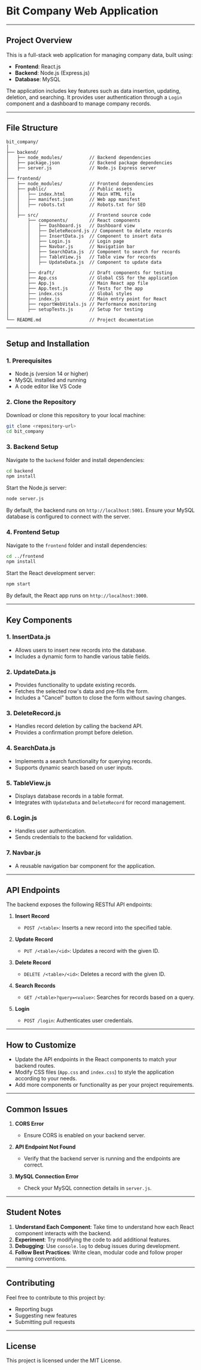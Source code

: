 # **Bit Company Web Application**

---

## **Project Overview**
This is a full-stack web application for managing company data, built using:
- **Frontend**: React.js
- **Backend**: Node.js (Express.js)
- **Database**: MySQL

The application includes key features such as data insertion, updating, deletion, and searching. It provides user authentication through a `Login` component and a dashboard to manage company records.

---

## **File Structure**

```
bit_company/
│
├── backend/
│   ├── node_modules/          // Backend dependencies
│   ├── package.json           // Backend package dependencies
│   ├── server.js              // Node.js Express server
│
├── frontend/
│   ├── node_modules/          // Frontend dependencies
│   ├── public/                // Public assets
│   │   ├── index.html         // Main HTML file
│   │   ├── manifest.json      // Web app manifest
│   │   ├── robots.txt         // Robots.txt for SEO
│   │
│   ├── src/                   // Frontend source code
│       ├── components/        // React components
│       │   ├── Dashboard.js   // Dashboard view
│       │   ├── DeleteRecord.js // Component to delete records
│       │   ├── InsertData.js  // Component to insert data
│       │   ├── Login.js       // Login page
│       │   ├── Navbar.js      // Navigation bar
│       │   ├── SearchData.js  // Component to search for records
│       │   ├── TableView.js   // Table view for records
│       │   ├── UpdateData.js  // Component to update data
│       │
│       ├── draft/             // Draft components for testing
│       ├── App.css            // Global CSS for the application
│       ├── App.js             // Main React app file
│       ├── App.test.js        // Tests for the app
│       ├── index.css          // Global styles
│       ├── index.js           // Main entry point for React
│       ├── reportWebVitals.js // Performance monitoring
│       ├── setupTests.js      // Setup for testing
│
└── README.md                  // Project documentation
```

---

## **Setup and Installation**

### **1. Prerequisites**
- Node.js (version 14 or higher)
- MySQL installed and running
- A code editor like VS Code

### **2. Clone the Repository**
Download or clone this repository to your local machine:
```bash
git clone <repository-url>
cd bit_company
```

### **3. Backend Setup**
Navigate to the `backend` folder and install dependencies:
```bash
cd backend
npm install
```

Start the Node.js server:
```bash
node server.js
```

By default, the backend runs on `http://localhost:5001`. Ensure your MySQL database is configured to connect with the server.

### **4. Frontend Setup**
Navigate to the `frontend` folder and install dependencies:
```bash
cd ../frontend
npm install
```

Start the React development server:
```bash
npm start
```

By default, the React app runs on `http://localhost:3000`.

---

## **Key Components**

### **1. InsertData.js**
- Allows users to insert new records into the database.
- Includes a dynamic form to handle various table fields.

### **2. UpdateData.js**
- Provides functionality to update existing records.
- Fetches the selected row's data and pre-fills the form.
- Includes a "Cancel" button to close the form without saving changes.

### **3. DeleteRecord.js**
- Handles record deletion by calling the backend API.
- Provides a confirmation prompt before deletion.

### **4. SearchData.js**
- Implements a search functionality for querying records.
- Supports dynamic search based on user inputs.

### **5. TableView.js**
- Displays database records in a table format.
- Integrates with `UpdateData` and `DeleteRecord` for record management.

### **6. Login.js**
- Handles user authentication.
- Sends credentials to the backend for validation.

### **7. Navbar.js**
- A reusable navigation bar component for the application.

---

## **API Endpoints**
The backend exposes the following RESTful API endpoints:

1. **Insert Record**
   - `POST /<table>`: Inserts a new record into the specified table.

2. **Update Record**
   - `PUT /<table>/<id>`: Updates a record with the given ID.

3. **Delete Record**
   - `DELETE /<table>/<id>`: Deletes a record with the given ID.

4. **Search Records**
   - `GET /<table>?query=<value>`: Searches for records based on a query.

5. **Login**
   - `POST /login`: Authenticates user credentials.

---

## **How to Customize**
- Update the API endpoints in the React components to match your backend routes.
- Modify CSS files (`App.css` and `index.css`) to style the application according to your needs.
- Add more components or functionality as per your project requirements.

---

## **Common Issues**

1. **CORS Error**
   - Ensure CORS is enabled on your backend server.

2. **API Endpoint Not Found**
   - Verify that the backend server is running and the endpoints are correct.

3. **MySQL Connection Error**
   - Check your MySQL connection details in `server.js`.

---

## **Student Notes**
1. **Understand Each Component**: Take time to understand how each React component interacts with the backend.
2. **Experiment**: Try modifying the code to add additional features.
3. **Debugging**: Use `console.log` to debug issues during development.
4. **Follow Best Practices**: Write clean, modular code and follow proper naming conventions.

---

## **Contributing**
Feel free to contribute to this project by:
- Reporting bugs
- Suggesting new features
- Submitting pull requests

---

## **License**
This project is licensed under the MIT License.